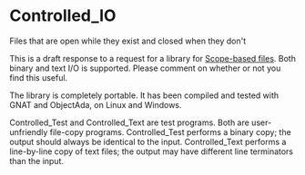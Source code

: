 # Controlled_IO
Files that are open while they exist and closed when they don't

This is a draft response to a request for a library for [Scope-based files](https://forum.ada-lang.io/t/ada-library-wishlist/14/5). Both binary and text I/O is supported. Please comment on whether or not you find this useful.

The library is completely portable. It has been compiled and tested with GNAT and ObjectAda, on Linux and Windows.

Controlled_Test and Controlled_Text are test programs. Both are user-unfriendly file-copy programs. Controlled_Test performs a binary copy; the output should always be identical to the input. Controlled_Text performs a line-by-line copy of text files; the output may have different line terminators than the input.
